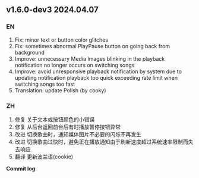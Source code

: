 ## **v1.6.0-dev3 2024.04.07**

### EN

1. Fix: minor text or button color glitches
2. Fix: sometimes abnormal PlayPause button on going back from background
3. Improve: unnecessary Media Images blinking in the playback notification no longer occurs on switching songs
4. Improve: avoid unresponsive playback notification by system due to updating notification playback too quick exceeding rate limit when switching songs too fast
5. Translation: update Polish (by cooky)




### ZH

1. 修复 关于文本或按钮颜色的小错误
2. 修复 从后台返回前台后有时播放暂停按钮异常
3. 改进 切换歌曲时，通知媒体图片不必要的闪烁不再发生
4. 改进 切换歌曲过快时，避免正在播放通知由于刷新速度超过系统速率限制而失去响应
5. 翻译 更新波兰语(cookie)




**Commit log**: 

